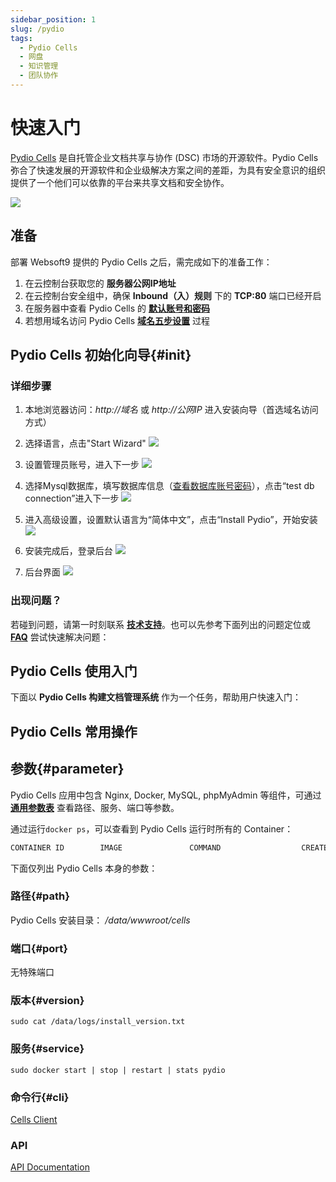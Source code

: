 ```yaml
---
sidebar_position: 1
slug: /pydio
tags:
  - Pydio Cells
  - 网盘
  - 知识管理
  - 团队协作
---
```


# 快速入门

 [Pydio Cells](https://pydio.com/) 是自托管企业文档共享与协作 (DSC) 市场的开源软件。Pydio Cells 弥合了快速发展的开源软件和企业级解决方案之间的差距，为具有安全意识的组织提供了一个他们可以依靠的平台来共享文档和安全协作。

![](http://libs.websoft9.com/Websoft9/DocsPicture/zh/pydio/pydio-gui-websoft9.png)


## 准备

部署 Websoft9 提供的 Pydio Cells 之后，需完成如下的准备工作：

1. 在云控制台获取您的 **服务器公网IP地址** 
2. 在云控制台安全组中，确保 **Inbound（入）规则** 下的 **TCP:80** 端口已经开启
3. 在服务器中查看 Pydio Cells 的 **[默认账号和密码](./setup/credentials)**  
4. 若想用域名访问  Pydio Cells **[域名五步设置](./administrator/domain_step)** 过程


## Pydio Cells 初始化向导{#init}

### 详细步骤

1. 本地浏览器访问：*http://域名* 或 *http://公网IP* 进入安装向导（首选域名访问方式）
   
2. 选择语言，点击"Start Wizard"
     ![](http://libs.websoft9.com/Websoft9/DocsPicture/zh/pydio/pydio-install001-websoft9.png)

3. 设置管理员账号，进入下一步
     ![](http://libs.websoft9.com/Websoft9/DocsPicture/zh/pydio/pydio-install002-websoft9.png)

4. 选择Mysql数据库，填写数据库信息（[查看数据库账号密码](./setup/credentials)），点击“test db connection”进入下一步
     ![](http://libs.websoft9.com/Websoft9/DocsPicture/zh/pydio/pydio-install003-websoft9.png)

5. 进入高级设置，设置默认语言为“简体中文”，点击“Install Pydio”，开始安装
     ![](http://libs.websoft9.com/Websoft9/DocsPicture/zh/pydio/pydio-install004-websoft9.png)

6. 安装完成后，登录后台
     ![](http://libs.websoft9.com/Websoft9/DocsPicture/zh/pydio/pydio-login-websoft9.png)

7. 后台界面
     ![](http://libs.websoft9.com/Websoft9/DocsPicture/zh/pydio/pydio-bk-websoft9.png)

### 出现问题？

若碰到问题，请第一时刻联系 **[技术支持](./helpdesk)**。也可以先参考下面列出的问题定位或  **[FAQ](./faq#setup)** 尝试快速解决问题：


## Pydio Cells 使用入门

下面以 **Pydio Cells 构建文档管理系统** 作为一个任务，帮助用户快速入门：


## Pydio Cells 常用操作


## 参数{#parameter}

Pydio Cells 应用中包含 Nginx, Docker, MySQL, phpMyAdmin 等组件，可通过 **[通用参数表](./setup/parameter)** 查看路径、服务、端口等参数。

通过运行`docker ps`，可以查看到 Pydio Cells 运行时所有的 Container：

```bash
CONTAINER ID        IMAGE               COMMAND                  CREATED             STATUS              PORTS                                NAMES
```


下面仅列出 Pydio Cells 本身的参数：

### 路径{#path}

Pydio Cells 安装目录： */data/wwwroot/cells*  

### 端口{#port}

无特殊端口

### 版本{#version}

```shell
sudo cat /data/logs/install_version.txt
```

### 服务{#service}

```shell
sudo docker start | stop | restart | stats pydio
```

### 命令行{#cli}

[Cells Client](https://pydio.com/en/docs/developer-guide/cells-client)

### API

[API Documentation](https://pydio.com/en/docs/developer-guide)

